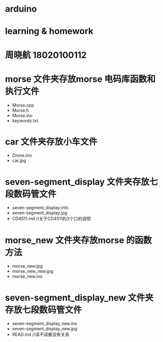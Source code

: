 # arduino
# learning & homework
# 周晓航 18020100112

# morse 文件夹存放morse 电码库函数和执行文件
- Morse.cpp
- Morse.h
- Morse.ino
- keywords.txt

# car 文件夹存放小车文件
- Drone.ino
- car.jpg

# seven-segment_display 文件夹存放七段数码管文件
- seven-segment_display.info
- seven-segment_display.jpg
- CD4511.md  //关于CD4511的3个口的说明

# morse_new 文件夹存放morse 的函数方法
- morse_new.jpg
- morse_new_new.jpg
- morse_new.ino

# seven-segment_display_new 文件夹存放七段数码管文件
- seven-segment_display_new.ino
- seven-segment_display_new.jpg
- READ.md  //读不读都没有关系
